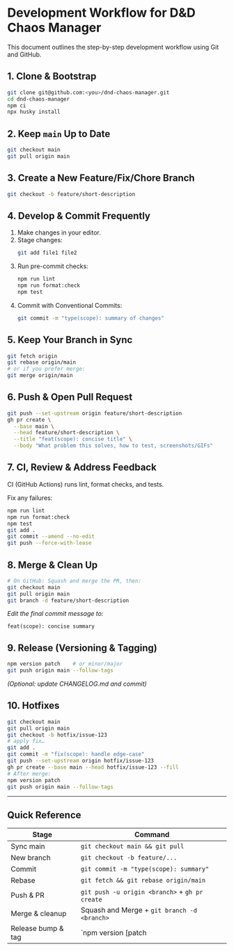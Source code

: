# Development Workflow for D&D Chaos Manager

This document outlines the step-by-step development workflow using Git and GitHub.

## 1. Clone & Bootstrap
```bash
git clone git@github.com:<you>/dnd-chaos-manager.git
cd dnd-chaos-manager
npm ci
npx husky install
```

## 2. Keep `main` Up to Date
```bash
git checkout main
git pull origin main
```

## 3. Create a New Feature/Fix/Chore Branch
```bash
git checkout -b feature/short-description
```

## 4. Develop & Commit Frequently
1. Make changes in your editor.  
2. Stage changes:
   ```bash
   git add file1 file2
   ```
3. Run pre-commit checks:
   ```bash
   npm run lint
   npm run format:check
   npm test
   ```
4. Commit with Conventional Commits:
   ```bash
   git commit -m "type(scope): summary of changes"
   ```

## 5. Keep Your Branch in Sync
```bash
git fetch origin
git rebase origin/main
# or if you prefer merge:
git merge origin/main
```

## 6. Push & Open Pull Request
```bash
git push --set-upstream origin feature/short-description
gh pr create \
  --base main \
  --head feature/short-description \
  --title "feat(scope): concise title" \
  --body "What problem this solves, how to test, screenshots/GIFs"
```

## 7. CI, Review & Address Feedback
CI (GitHub Actions) runs lint, format checks, and tests.

Fix any failures:
```bash
npm run lint
npm run format:check
npm test
git add .
git commit --amend --no-edit
git push --force-with-lease
```

## 8. Merge & Clean Up
```bash
# On GitHub: Squash and merge the PR, then:
git checkout main
git pull origin main
git branch -d feature/short-description
```
*Edit the final commit message to:*
```text
feat(scope): concise summary
```

## 9. Release (Versioning & Tagging)
```bash
npm version patch    # or minor/major
git push origin main --follow-tags
```
*(Optional: update CHANGELOG.md and commit)*

## 10. Hotfixes
```bash
git checkout main
git pull origin main
git checkout -b hotfix/issue-123
# apply fix…
git add .
git commit -m "fix(scope): handle edge-case"
git push --set-upstream origin hotfix/issue-123
gh pr create --base main --head hotfix/issue-123 --fill
# After merge:
npm version patch
git push origin main --follow-tags
```

---

## Quick Reference

| Stage                   | Command                                 |
|-------------------------|-----------------------------------------|
| Sync main               | `git checkout main && git pull`         |
| New branch              | `git checkout -b feature/...`           |
| Commit                  | `git commit -m "type(scope): summary"`  |
| Rebase                  | `git fetch && git rebase origin/main`   |
| Push & PR               | `git push -u origin <branch>` + `gh pr create` |
| Merge & cleanup         | Squash and Merge + `git branch -d <branch>` |
| Release bump & tag      | `npm version [patch|minor|major]`       |
